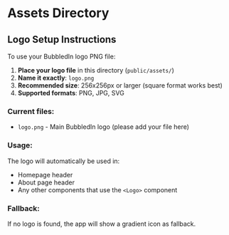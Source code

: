 # Assets Directory

## Logo Setup Instructions

To use your BubbledIn logo PNG file:

1. **Place your logo file** in this directory (`public/assets/`)
2. **Name it exactly**: `logo.png`
3. **Recommended size**: 256x256px or larger (square format works best)
4. **Supported formats**: PNG, JPG, SVG

### Current files:

- `logo.png` - Main BubbledIn logo (please add your file here)

### Usage:

The logo will automatically be used in:

- Homepage header
- About page header
- Any other components that use the `<Logo>` component

### Fallback:

If no logo is found, the app will show a gradient icon as fallback.
